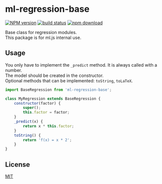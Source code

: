 # ml-regression-base

  [![NPM version][npm-image]][npm-url]
  [![build status][travis-image]][travis-url]
  [![npm download][download-image]][download-url]

Base class for regression modules.  
This package is for ml.js internal use.

## Usage

You only have to implement the `_predict` method. It is always called with a number.<br />
The model should be created in the constructor.<br />
Optional methods that can be implemented: `toString`, `toLaTeX`.

```js
import BaseRegression from 'ml-regression-base';

class MyRegression extends BaseRegression {
    constructor(factor) {
        super();
        this.factor = factor;
    }
    _predict(x) {
        return x * this.factor;
    }
    toString() {
        return 'f(x) = x * 2';
    }
}
```

## License

  [MIT](./LICENSE)

[npm-image]: https://img.shields.io/npm/v/ml-regression-base.svg?style=flat-square
[npm-url]: https://npmjs.org/package/ml-regression-base
[travis-image]: https://img.shields.io/travis/mljs/ml-regression-base/master.svg?style=flat-square
[travis-url]: https://travis-ci.org/mljs/ml-regression-base
[download-image]: https://img.shields.io/npm/dm/ml-regression-base.svg?style=flat-square
[download-url]: https://npmjs.org/package/ml-regression-base
